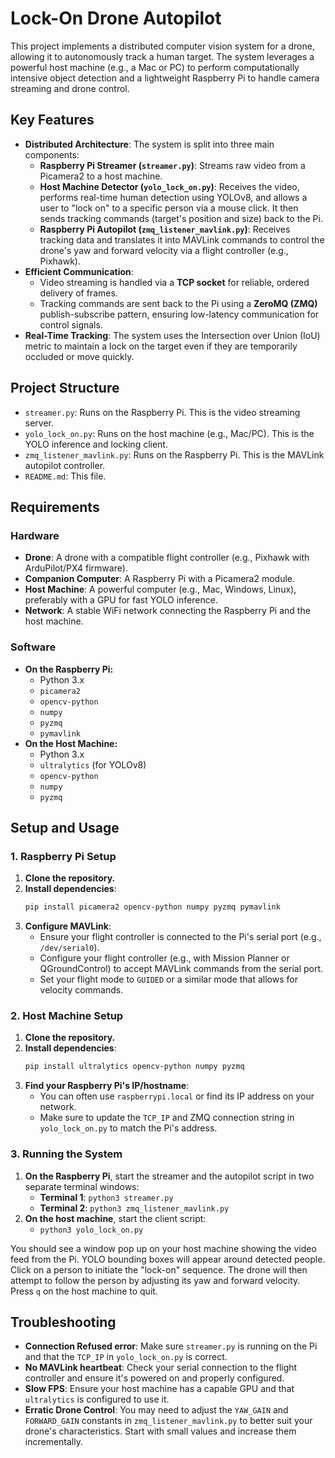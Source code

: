 # Lock-On Drone Autopilot

This project implements a distributed computer vision system for a drone, allowing it to autonomously track a human target. The system leverages a powerful host machine (e.g., a Mac or PC) to perform computationally intensive object detection and a lightweight Raspberry Pi to handle camera streaming and drone control.

## Key Features

* **Distributed Architecture**: The system is split into three main components:
    * **Raspberry Pi Streamer (`streamer.py`)**: Streams raw video from a Picamera2 to a host machine.
    * **Host Machine Detector (`yolo_lock_on.py`)**: Receives the video, performs real-time human detection using YOLOv8, and allows a user to "lock on" to a specific person via a mouse click. It then sends tracking commands (target's position and size) back to the Pi.
    * **Raspberry Pi Autopilot (`zmq_listener_mavlink.py`)**: Receives tracking data and translates it into MAVLink commands to control the drone's yaw and forward velocity via a flight controller (e.g., Pixhawk).
* **Efficient Communication**:
    * Video streaming is handled via a **TCP socket** for reliable, ordered delivery of frames.
    * Tracking commands are sent back to the Pi using a **ZeroMQ (ZMQ)** publish-subscribe pattern, ensuring low-latency communication for control signals.
* **Real-Time Tracking**: The system uses the Intersection over Union (IoU) metric to maintain a lock on the target even if they are temporarily occluded or move quickly.

## Project Structure

* `streamer.py`: Runs on the Raspberry Pi. This is the video streaming server.
* `yolo_lock_on.py`: Runs on the host machine (e.g., Mac/PC). This is the YOLO inference and locking client.
* `zmq_listener_mavlink.py`: Runs on the Raspberry Pi. This is the MAVLink autopilot controller.
* `README.md`: This file.

## Requirements

### Hardware

* **Drone**: A drone with a compatible flight controller (e.g., Pixhawk with ArduPilot/PX4 firmware).
* **Companion Computer**: A Raspberry Pi with a Picamera2 module.
* **Host Machine**: A powerful computer (e.g., Mac, Windows, Linux), preferably with a GPU for fast YOLO inference.
* **Network**: A stable WiFi network connecting the Raspberry Pi and the host machine.

### Software

* **On the Raspberry Pi:**
    * Python 3.x
    * `picamera2`
    * `opencv-python`
    * `numpy`
    * `pyzmq`
    * `pymavlink`
* **On the Host Machine:**
    * Python 3.x
    * `ultralytics` (for YOLOv8)
    * `opencv-python`
    * `numpy`
    * `pyzmq`

## Setup and Usage

### 1. Raspberry Pi Setup

1.  **Clone the repository.**
2.  **Install dependencies**:
    ```bash
    pip install picamera2 opencv-python numpy pyzmq pymavlink
    ```
3.  **Configure MAVLink**:
    * Ensure your flight controller is connected to the Pi's serial port (e.g., `/dev/serial0`).
    * Configure your flight controller (e.g., with Mission Planner or QGroundControl) to accept MAVLink commands from the serial port.
    * Set your flight mode to `GUIDED` or a similar mode that allows for velocity commands.

### 2. Host Machine Setup

1.  **Clone the repository.**
2.  **Install dependencies**:
    ```bash
    pip install ultralytics opencv-python numpy pyzmq
    ```
3.  **Find your Raspberry Pi's IP/hostname**:
    * You can often use `raspberrypi.local` or find its IP address on your network.
    * Make sure to update the `TCP_IP` and ZMQ connection string in `yolo_lock_on.py` to match the Pi's address.

### 3. Running the System

1.  **On the Raspberry Pi**, start the streamer and the autopilot script in two separate terminal windows:
    * **Terminal 1**: `python3 streamer.py`
    * **Terminal 2**: `python3 zmq_listener_mavlink.py`
2.  **On the host machine**, start the client script:
    * `python3 yolo_lock_on.py`

You should see a window pop up on your host machine showing the video feed from the Pi. YOLO bounding boxes will appear around detected people. Click on a person to initiate the "lock-on" sequence. The drone will then attempt to follow the person by adjusting its yaw and forward velocity. Press `q` on the host machine to quit.

## Troubleshooting

* **Connection Refused error**: Make sure `streamer.py` is running on the Pi and that the `TCP_IP` in `yolo_lock_on.py` is correct.
* **No MAVLink heartbeat**: Check your serial connection to the flight controller and ensure it's powered on and properly configured.
* **Slow FPS**: Ensure your host machine has a capable GPU and that `ultralytics` is configured to use it.
* **Erratic Drone Control**: You may need to adjust the `YAW_GAIN` and `FORWARD_GAIN` constants in `zmq_listener_mavlink.py` to better suit your drone's characteristics. Start with small values and increase them incrementally.
